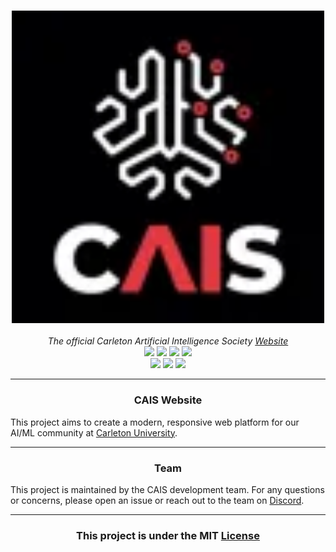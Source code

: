 <style>
  h6 {
    margin: 0;
    padding: 0;
  }

</style>

<div> 
  <h3 align="center">
    <img src="public/club.png" style="width: 500px; height: auto">
  </h3>
  <span> </span>
  <h6 align="center">The official <i>Carleton Artificial Intelligence Society</i> <a href="https://carletonai.github.io/cais-web/">Website</a></h6>
  <h6 align="center">
    <img src="https://img.shields.io/badge/html5-%23E34F26.svg?style=for-the-badge&logo=html5&logoColor=white">
    <img src="https://img.shields.io/badge/tailwindcss-%2338B2AC.svg?style=for-the-badge&logo=tailwind-css&logoColor=white">
    <img src="https://img.shields.io/badge/typescript-%23007ACC.svg?style=for-the-badge&logo=typescript&logoColor=white">
    <img src="https://img.shields.io/badge/react-%2320232a.svg?style=for-the-badge&logo=react&logoColor=%2361DAFB">
  </h6>
  <h6 align="center">
     <img src="https://img.shields.io/badge/pnpm-%234a4a4a.svg?style=for-the-badge&logo=pnpm&logoColor=f69220">
     <img src="https://img.shields.io/badge/github%20actions-%232671E5.svg?style=for-the-badge&logo=githubactions&logoColor=white">
    <img src="https://img.shields.io/badge/vite-%23646CFF.svg?style=for-the-badge&logo=vite&logoColor=white">
  </h6>
</div>

---

<div>
  <h3 align="center">CAIS Website</h2>
  <p>
    This project aims to create a modern, responsive web platform for our AI/ML community at <a href="https://carleton.ca/"> Carleton University</a>.
  </p>
</div>

---

<div>
  <h3 align="center">Team</h3>
  <p>
    This project is maintained by the CAIS development team. For any questions or concerns, please open an issue or reach out to the team on <a href="https://discord.gg/nsvsMJaSRJ">Discord</a>. 
  </p>
</div>

---

<div>
  <h3 align="center" >This project is under the MIT <a href="LICENSE">License</a></h3>
</div>

